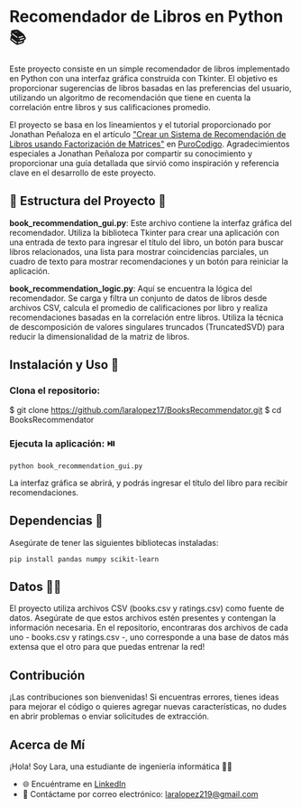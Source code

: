 # Recomendador de Libros en Python 📚
Este proyecto consiste en un simple recomendador de libros implementado en Python con una interfaz gráfica construida con Tkinter. 
El objetivo es proporcionar sugerencias de libros basadas en las preferencias del usuario, utilizando un algoritmo de recomendación que tiene en cuenta la correlación entre libros y sus calificaciones promedio.

El proyecto se basa en los lineamientos y el tutorial proporcionado por Jonathan Peñaloza en el artículo ["Crear un Sistema de Recomendación de Libros usando Factorización de Matrices"](https://www.purocodigo.net/articulo/crear-un-sistema-de-recomendacion-de-libros-usando-factorizacion-de-matrices) en [PuroCodigo](https://www.purocodigo.net/).
Agradecimientos especiales a Jonathan Peñaloza por compartir su conocimiento y proporcionar una guía detallada que sirvió como inspiración y referencia clave en el desarrollo de este proyecto.

## 🚧 Estructura del Proyecto 🚧
**book_recommendation_gui.py**: Este archivo contiene la interfaz gráfica del recomendador. Utiliza la biblioteca Tkinter para crear una aplicación con una entrada de texto para ingresar el título del libro, 
un botón para buscar libros relacionados, una lista para mostrar coincidencias parciales, un cuadro de texto para mostrar recomendaciones y un botón para reiniciar la aplicación.

**book_recommendation_logic.py**: Aquí se encuentra la lógica del recomendador. Se carga y filtra un conjunto de datos de libros desde archivos CSV, calcula el promedio de calificaciones por libro y realiza 
recomendaciones basadas en la correlación entre libros. Utiliza la técnica de descomposición de valores singulares truncados (TruncatedSVD) para reducir la dimensionalidad de la matriz de libros.

## Instalación y Uso 🧐
### Clona el repositorio:

$ git clone https://github.com/laralopez17/BooksRecommendator.git
$ cd BooksRecommendator

### Ejecuta la aplicación: ⏯️

`python book_recommendation_gui.py`

La interfaz gráfica se abrirá, y podrás ingresar el título del libro para recibir recomendaciones.

## Dependencias 🧰
Asegúrate de tener las siguientes bibliotecas instaladas:

`pip install pandas numpy scikit-learn`

## Datos 😶‍🌫️
El proyecto utiliza archivos CSV (books.csv y ratings.csv) como fuente de datos. Asegúrate de que estos archivos estén presentes y contengan la información necesaria.
En el repositorio, encontraras dos archivos de cada uno - books.csv y ratings.csv -, uno corresponde a una base de datos más extensa que el otro para que puedas entrenar la red!

## Contribución 
¡Las contribuciones son bienvenidas! Si encuentras errores, tienes ideas para mejorar el código o quieres agregar nuevas características, no dudes en abrir problemas o enviar solicitudes de extracción.

## Acerca de Mí

¡Hola! Soy Lara, una estudiante de ingeniería informática 🧑‍🎓

- 🌐 Encuéntrame en [LinkedIn](https://www.linkedin.com/in/laralopez17/)
- 📧 Contáctame por correo electrónico: laralopez219@gmail.com


